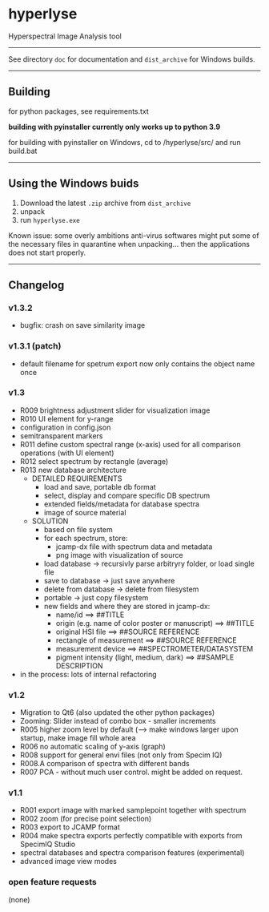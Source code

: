 # hyperlyse

Hyperspectral Image Analysis tool

---

See directory <code>doc</code> for documentation and <code>dist_archive</code> for Windows builds.

---

## Building
for python packages, see requirements.txt

**building with pyinstaller currently only works up to python 3.9**

for building with pyinstaller on Windows, cd to /hyperlyse/src/ and run build.bat

---

## Using the Windows buids
1. Download the latest <code>.zip</code> archive from <code>dist_archive</code>
2. unpack
3. run <code>hyperlyse.exe</code>

Known issue: some overly ambitions anti-virus softwares might put some of the necessary files in quarantine when unpacking... then the applications does not start properly.

---
## Changelog

### v1.3.2
* bugfix: crash on save similarity image

### v1.3.1 (patch)
* default filename for spetrum export now only contains the object name once

### v1.3
* R009 brightness adjustment slider for visualization image
* R010 UI element for y-range
* configuration in config.json
* semitransparent markers 
* R011 define custom spectral range (x-axis) used for all comparison operations (with UI element)
* R012 select spectrum by rectangle (average)
* R013 new database architecture
  - DETAILED REQUIREMENTS 
    - load and save, portable db format 
    - select, display and compare specific DB spectrum
    - extended fields/metadata for database spectra
    - image of source material
  - SOLUTION
    - based on file system
    - for each spectrum, store:
      - jcamp-dx file with spectrum data and metadata
      - png image with visualization of source
    - load database -> recursivly parse arbitryry folder, or load single file
    - save to database -> just save anywhere
    - delete from database -> delete from filesystem
    - portable -> just copy filesystem
    - new fields and where they are stored in jcamp-dx:
      - name/id ==> ##TITLE
      - origin (e.g. name of color poster or manuscript) ==> ##TITLE
      - original HSI file ==> ##SOURCE REFERENCE
      - rectangle of measurement ==> ##SOURCE REFERENCE
      - measurement device ==> ##SPECTROMETER/DATASYSTEM
      - pigment intensity (light, medium, dark) ==> ##SAMPLE DESCRIPTION
* in the process: lots of internal refactoring

### v1.2
* Migration to Qt6 (also updated the other python packages)
* Zooming: Slider instead of combo box - smaller increments
* R005 higher zoom level by default (--> make windows larger upon startup, make image fill whole area
* R006 no automatic scaling of y-axis (graph)
* R008 support for general envi files (not only from Specim IQ)
* R008.A comparison of spectra with different bands
* R007 PCA - without much user control. might be added on request.

### v1.1
* R001 export image with marked samplepoint together with spectrum
* R002 zoom (for precise point selection)
* R003 export to JCAMP format
* R004 make spectra exports perfectly compatible with exports from SpecimIQ Studio
* spectral databases and spectra comparison features (experimental)
* advanced image view modes

### open feature requests
(none)
    
